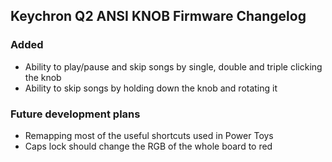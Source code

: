 ## Keychron Q2 ANSI KNOB Firmware Changelog

### Added

- Ability to play/pause and skip songs by single, double and triple clicking the knob
- Ability to skip songs by holding down the knob and rotating it


### Future development plans

- Remapping most of the useful shortcuts used in Power Toys
- Caps lock should change the RGB of the whole board to red
